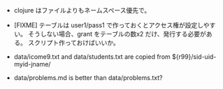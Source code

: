 * clojure はファイルよりもネームスペース優先で。

* [FIXME] テーブルは user1/pass1 で作っておくとアクセス権が設定しやすい。
  そうしない場合、grant をテーブルの数x2 だけ、発行する必要がある。
  スクリプト作っておけばいいか。

* data/icome9.txt and data/students.txt are copied from
  ${r99}/sid-uid-myid-jname/

* data/problems.md is better than data/problems.txt?


